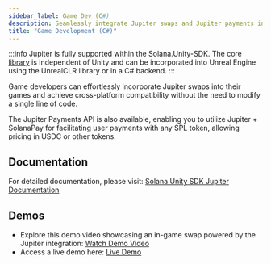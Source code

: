 ```yaml
---
sidebar_label: Game Dev (C#)
description: Seamlessly integrate Jupiter swaps and Jupiter payments into your game development workflow.
title: "Game Development (C#)"
---
```


:::info
Jupiter is fully supported within the Solana.Unity-SDK. The core [library](https://github.com/magicblock-labs/Solana.Unity-Core/tree/master/src/Solana.Unity.Dex) is independent of Unity and can be incorporated into Unreal Engine using the UnrealCLR library or in a C# backend.
:::

Game developers can effortlessly incorporate Jupiter swaps into their games and achieve cross-platform compatibility without the need to modify a single line of code.

The Jupiter Payments API is also available, enabling you to utilize Jupiter + SolanaPay for facilitating user payments with any SPL token, allowing pricing in USDC or other tokens.

## Documentation
For detailed documentation, please visit: [Solana Unity SDK Jupiter Documentation](https://solana.unity-sdk.gg/docs/jupiter)

## Demos 
- Explore this demo video showcasing an in-game swap powered by the Jupiter integration: [Watch Demo Video](https://youtu.be/nCceV53thjY)
- Access a live demo here: [Live Demo](https://magicblock-labs.github.io/Solana.Unity-SDK/)

